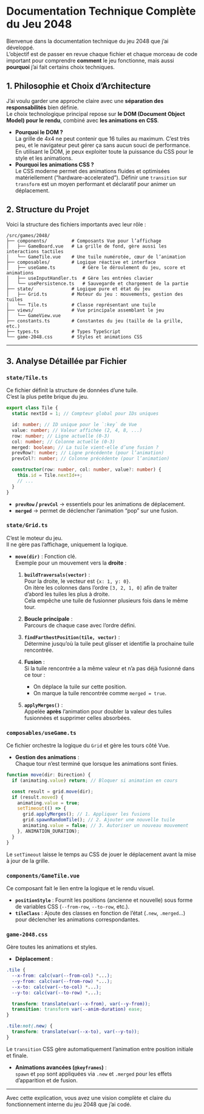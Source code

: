 # Documentation Technique Complète du Jeu 2048

Bienvenue dans la documentation technique du jeu 2048 que j’ai développé.  
L’objectif est de passer en revue chaque fichier et chaque morceau de code important pour comprendre **comment** le jeu fonctionne, mais aussi **pourquoi** j’ai fait certains choix techniques.

## 1. Philosophie et Choix d’Architecture

J’ai voulu garder une approche claire avec une **séparation des responsabilités** bien définie.  
Le choix technologique principal repose sur **le DOM (Document Object Model) pour le rendu**, combiné avec **les animations en CSS**.

- **Pourquoi le DOM ?**  
  La grille de 4x4 ne peut contenir que 16 tuiles au maximum. C’est très peu, et le navigateur peut gérer ça sans aucun souci de performance. En utilisant le DOM, je peux exploiter toute la puissance du CSS pour le style et les animations.
- **Pourquoi les animations CSS ?**  
  Le CSS moderne permet des animations fluides et optimisées matériellement (“hardware-accelerated”). Définir une `transition` sur `transform` est un moyen performant et déclaratif pour animer un déplacement.

## 2. Structure du Projet

Voici la structure des fichiers importants avec leur rôle :

```
/src/games/2048/
├── components/         # Composants Vue pour l’affichage
│   ├── GameBoard.vue   # La grille de fond, gère aussi les interactions tactiles
│   └── GameTile.vue    # Une tuile numérotée, cœur de l’animation
├── composables/        # Logique réactive et interface
│   ├── useGame.ts          # Gère le déroulement du jeu, score et animations
│   ├── useInputHandler.ts  # Gère les entrées clavier
│   └── usePersistence.ts   # Sauvegarde et chargement de la partie
├── state/              # Logique pure et état du jeu
│   ├── Grid.ts         # Moteur du jeu : mouvements, gestion des tuiles
│   └── Tile.ts         # Classe représentant une tuile
├── views/              # Vue principale assemblant le jeu
│   └── GameView.vue
├── constants.ts        # Constantes du jeu (taille de la grille, etc.)
├── types.ts            # Types TypeScript
└── game-2048.css       # Styles et animations CSS
```

---

## 3. Analyse Détaillée par Fichier

### `state/Tile.ts`

Ce fichier définit la structure de données d’une tuile.  
C’est la plus petite brique du jeu.

```typescript
export class Tile {
  static nextId = 1; // Compteur global pour IDs uniques

  id: number; // ID unique pour le `:key` de Vue
  value: number; // Valeur affichée (2, 4, 8, ...)
  row: number; // Ligne actuelle (0-3)
  col: number; // Colonne actuelle (0-3)
  merged: boolean; // La tuile vient-elle d’une fusion ?
  prevRow?: number; // Ligne précédente (pour l’animation)
  prevCol?: number; // Colonne précédente (pour l’animation)

  constructor(row: number, col: number, value?: number) {
    this.id = Tile.nextId++;
    // ...
  }
}
```

- **`prevRow` / `prevCol`** → essentiels pour les animations de déplacement.
- **`merged`** → permet de déclencher l’animation “pop” sur une fusion.

### `state/Grid.ts`

C’est le moteur du jeu.  
Il ne gère pas l’affichage, uniquement la logique.

- **`move(dir)`** : Fonction clé.  
  Exemple pour un mouvement vers la **droite** :
  1. **`buildTraversals(vector)`** :  
     Pour la droite, le vecteur est `{x: 1, y: 0}`.  
     On itère les colonnes dans l’ordre `[3, 2, 1, 0]` afin de traiter d’abord les tuiles les plus à droite.  
     Cela empêche une tuile de fusionner plusieurs fois dans le même tour.

  2. **Boucle principale** :  
     Parcours de chaque case avec l’ordre défini.

  3. **`findFarthestPosition(tile, vector)`** :  
     Détermine jusqu’où la tuile peut glisser et identifie la prochaine tuile rencontrée.

  4. **Fusion** :  
     Si la tuile rencontrée a la même valeur et n’a pas déjà fusionné dans ce tour :
     - On déplace la tuile sur cette position.
     - On marque la tuile rencontrée comme `merged = true`.

  5. **`applyMerges()`** :  
     Appelée **après** l’animation pour doubler la valeur des tuiles fusionnées et supprimer celles absorbées.

### `composables/useGame.ts`

Ce fichier orchestre la logique du `Grid` et gère les tours côté Vue.

- **Gestion des animations** :  
  Chaque tour n’est terminé que lorsque les animations sont finies.

```typescript
function move(dir: Direction) {
  if (animating.value) return; // Bloquer si animation en cours

  const result = grid.move(dir);
  if (result.moved) {
    animating.value = true;
    setTimeout(() => {
      grid.applyMerges(); // 1. Appliquer les fusions
      grid.spawnRandomTile(); // 2. Ajouter une nouvelle tuile
      animating.value = false; // 3. Autoriser un nouveau mouvement
    }, ANIMATION_DURATION);
  }
}
```

Le `setTimeout` laisse le temps au CSS de jouer le déplacement avant la mise à jour de la grille.

### `components/GameTile.vue`

Ce composant fait le lien entre la logique et le rendu visuel.

- **`positionStyle`** : Fournit les positions (ancienne et nouvelle) sous forme de variables CSS (`--from-row`, `--to-row`, etc.).
- **`tileClass`** : Ajoute des classes en fonction de l’état (`.new`, `.merged`…) pour déclencher les animations correspondantes.

### `game-2048.css`

Gère toutes les animations et styles.

- **Déplacement** :

```css
.tile {
  --x-from: calc(var(--from-col) *...);
  --y-from: calc(var(--from-row) *...);
  --x-to: calc(var(--to-col) *...);
  --y-to: calc(var(--to-row) *...);

  transform: translate(var(--x-from), var(--y-from));
  transition: transform var(--anim-duration) ease;
}

.tile:not(.new) {
  transform: translate(var(--x-to), var(--y-to));
}
```

Le `transition` CSS gère automatiquement l’animation entre position initiale et finale.

- **Animations avancées (`@keyframes`)** :  
  `spawn` et `pop` sont appliquées via `.new` et `.merged` pour les effets d’apparition et de fusion.

---

Avec cette explication, vous avez une vision complète et claire du fonctionnement interne du jeu 2048 que j’ai codé.
